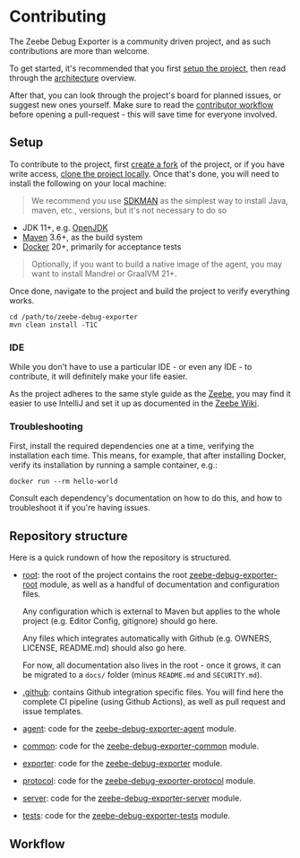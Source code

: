 # Contributing

The Zeebe Debug Exporter is a community driven project, and as such contributions are more than
welcome.

To get started, it's recommended that you first [setup the project](#setup), then read through the
[architecture](/architecture.md) overview.

After that, you can look through the project's board for planned issues, or suggest new ones
yourself. Make sure to read the [contributor workflow](#workflow) before opening a pull-request -
this will save time for everyone involved.

## Setup

To contribute to the project, first
[create a fork](https://docs.github.com/en/github/getting-started-with-github/fork-a-repo) of the
project, or if you have write access,
[clone the project locally](https://docs.github.com/en/github/creating-cloning-and-archiving-repositories/cloning-a-repository).
Once that's done, you will need to install the following on your local machine:

> We recommend you use [SDKMAN](https://sdkman.io/) as the simplest way to install Java, maven,
> etc., versions, but it's  not necessary to do so

- JDK 11+, e.g. [OpenJDK](https://adoptopenjdk.net/)
- [Maven](https://maven.apache.org/) 3.6+, as the build system
- [Docker](https://www.docker.com/) 20+, primarily for acceptance tests

> Optionally, if you want to build a native image of the agent, you may want to install Mandrel or
GraalVM 21+.

Once done, navigate to the project and build the project to verify everything works.

```shell
cd /path/to/zeebe-debug-exporter
mvn clean install -T1C
```

### IDE

While you don't have to use a particular IDE - or even any IDE - to contribute, it will definitely
make your life easier.

As the project adheres to the same style guide as the
[Zeebe](https://github.com/camunda-cloud/zeebe/wiki/Code-Style), you may find it easier to use
IntelliJ and set it up as documented in the
[Zeebe Wiki](https://github.com/camunda-cloud/zeebe/wiki/Code-Style#integration-with-intellij).

### Troubleshooting

First, install the required dependencies one at a time, verifying the installation each time. This
means, for example, that after installing Docker, verify its installation by running a sample
container, e.g.:

```shell
docker run --rm hello-world
```

Consult each dependency's documentation on how to do this, and how to troubleshoot it if you're
having issues.

## Repository structure

Here is a quick rundown of how the repository is structured.

- [root](/): the root of the project contains the root [zeebe-debug-exporter-root](/ARCHITECTURE.md#zeebe-debug-exporter-root)
  module, as well as a handful of documentation and configuration files.

  Any configuration which is external to Maven but applies to the whole project (e.g. Editor Config,
  gitignore) should go here.

  Any files which integrates automatically with Github (e.g. OWNERS, LICENSE, README.md) should also
  go here.

  For now, all documentation also lives in the root - once it grows, it can be migrated to a `docs/`
  folder (minus `README.md` and `SECURITY.md`).

- [.github](/.github): contains Github integration specific files. You will find here the complete CI pipeline (using
  Github Actions), as well as pull request and issue templates.
- [agent](/agent): code for the [zeebe-debug-exporter-agent](/ARCHITECTURE.md#zeebe-debug-exporter-agent) module.
- [common](/common): code for the [zeebe-debug-exporter-common](/ARCHITECTURE.md#zeebe-debug-exporter-common) module.
- [exporter](/exporter): code for the [zeebe-debug-exporter](/ARCHITECTURE.md#zeebe-debug-exporte) module.
- [protocol](/protocol): code for the [zeebe-debug-exporter-protocol](/ARCHITECTURE.md#zeebe-debug-exporter-protocol) module.
- [server](/server): code for the [zeebe-debug-exporter-server](/ARCHITECTURE.md#zeebe-debug-exporter-server) module.
- [tests](/tests): code for the [zeebe-debug-exporter-tests](/ARCHITECTURE.md#zeebe-debug-exporter-tests) module.

## Workflow


